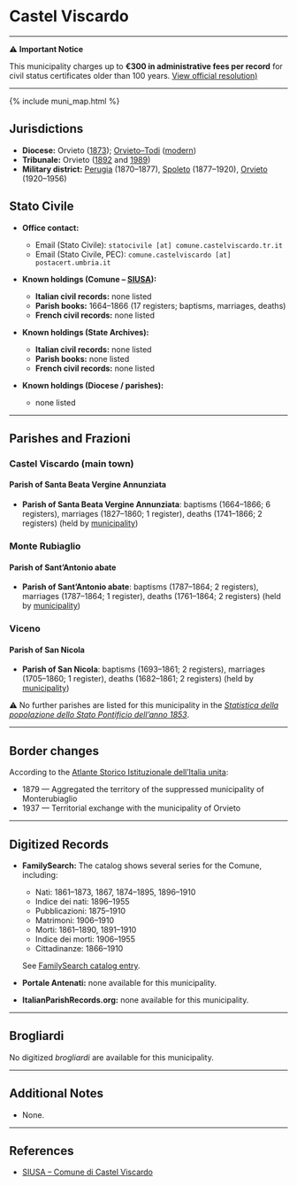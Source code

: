 # Castel Viscardo

---

⚠️ **Important Notice**

This municipality charges up to **€300 in administrative fees per record** for civil status certificates older than 100 years. 
[View official resolution)](https://www.comune.castelviscardo.tr.it/c055010/zf/index.php/atti-amministrativi/delibere/dettaglio/atto/GTVRRNUq5QT0-H/provvedimenti/1/categoria/129)

---

{% include muni_map.html %}

## Jurisdictions

* **Diocese:** Orvieto ([1873](https://www.google.it/books/edition/Il_libro_de_comuni_del_Regno_d_Italia_co/WF9mfeJJcDEC?gbpv=1)); [Orvieto–Todi](../dio/orvieto_todi.md) ([modern](https://www.chiesacattolica.it/annuario-cei/ricerca-parrocchie/))
* **Tribunale:** Orvieto ([1892](https://www.google.it/books/edition/Bollettino_ufficiale_del_Ministero_di_gr/kRXd4t5fK-0C?hl=en&gbpv=1&pg=PA457&printsec=frontcover) and [1989](https://www.google.it/books/edition/Gazzetta_ufficiale_della_Repubblica_ital/-Z6nogg-qMQC?hl=en&gbpv=1&pg=RA8-PA38&printsec=frontcover))
* **Military district:** [Perugia](../mil/perugia.md) (1870–1877), [Spoleto](../mil/spoleto.md) (1877–1920), [Orvieto](../mil/orvieto.md) (1920–1956)

## Stato Civile

* **Office contact:**

  * Email (Stato Civile): `statocivile [at] comune.castelviscardo.tr.it`
  * Email (Stato Civile, PEC): `comune.castelviscardo [at] postacert.umbria.it`

* **Known holdings (Comune – [SIUSA](https://siusa-archivi.cultura.gov.it/cgi-bin/siusa/pagina.pl?TipoPag=comparc&Chiave=302912)):**

  * **Italian civil records:** none listed
  * **Parish books:** 1664–1866 (17 registers; baptisms, marriages, deaths)
  * **French civil records:** none listed

* **Known holdings (State Archives):**

  * **Italian civil records:** none listed
  * **Parish books:** none listed
  * **French civil records:** none listed

* **Known holdings (Diocese / parishes):**

  * none listed

---

## Parishes and Frazioni

### Castel Viscardo (main town)

#### Parish of Santa Beata Vergine Annunziata

* **Parish of Santa Beata Vergine Annunziata**: baptisms (1664–1866; 6 registers), marriages (1827–1860; 1 register), deaths (1741–1866; 2 registers) (held by [municipality](https://siusa-archivi.cultura.gov.it/cgi-bin/siusa/pagina.pl?TipoPag=comparc&Chiave=302912))

### Monte Rubiaglio

#### Parish of Sant’Antonio abate

* **Parish of Sant’Antonio abate**: baptisms (1787–1864; 2 registers), marriages (1787–1864; 1 register), deaths (1761–1864; 2 registers) (held by [municipality](https://siusa-archivi.cultura.gov.it/cgi-bin/siusa/pagina.pl?TipoPag=comparc&Chiave=302912))

### Viceno

#### Parish of San Nicola

* **Parish of San Nicola**: baptisms (1693–1861; 2 registers), marriages (1705–1860; 1 register), deaths (1682–1861; 2 registers) (held by [municipality](https://siusa-archivi.cultura.gov.it/cgi-bin/siusa/pagina.pl?TipoPag=comparc&Chiave=302912))

⚠️ No further parishes are listed for this municipality in the *[Statistica della popolazione dello Stato Pontificio dell’anno 1853](https://www.google.it/books/edition/Statistics_della_popolazione_dello_Stato/v6dCAQAAMAAJ)*.

---

## Border changes

According to the [Atlante Storico Istituzionale dell’Italia unita](http://dati.san.beniculturali.it/asi/local/detail.html?UA05139):

* 1879 — Aggregated the territory of the suppressed municipality of Monterubiaglio
* 1937 — Territorial exchange with the municipality of Orvieto

---

## Digitized Records

* **FamilySearch:** The catalog shows several series for the Comune, including:

  * Nati: 1861–1873, 1867, 1874–1895, 1896–1910
  * Indice dei nati: 1896–1955
  * Pubblicazioni: 1875–1910
  * Matrimoni: 1906–1910
  * Morti: 1861–1890, 1891–1910
  * Indice dei morti: 1906–1955
  * Cittadinanze: 1866–1910

  See [FamilySearch catalog entry](https://www.familysearch.org/en/search/catalog/652302).

* **Portale Antenati:** none available for this municipality.

* **ItalianParishRecords.org:** none available for this municipality.

---

## Brogliardi

No digitized *brogliardi* are available for this municipality.

---

## Additional Notes

* None.

---

## References

* [SIUSA – Comune di Castel Viscardo](https://siusa-archivi.cultura.gov.it/cgi-bin/siusa/pagina.pl?TipoPag=comparc&Chiave=302912)
